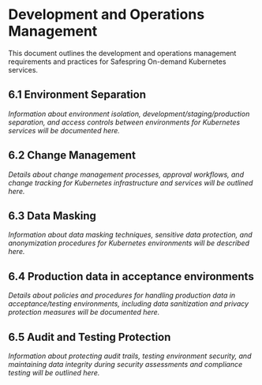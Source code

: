 # Development and Operations Management

This document outlines the development and operations management requirements and practices for Safespring On-demand Kubernetes services.

## 6.1 Environment Separation

*Information about environment isolation, development/staging/production separation, and access controls between environments for Kubernetes services will be documented here.*

## 6.2 Change Management

*Details about change management processes, approval workflows, and change tracking for Kubernetes infrastructure and services will be outlined here.*

## 6.3 Data Masking

*Information about data masking techniques, sensitive data protection, and anonymization procedures for Kubernetes environments will be described here.*

## 6.4 Production data in acceptance environments

*Details about policies and procedures for handling production data in acceptance/testing environments, including data sanitization and privacy protection measures will be documented here.*

## 6.5 Audit and Testing Protection

*Information about protecting audit trails, testing environment security, and maintaining data integrity during security assessments and compliance testing will be outlined here.*